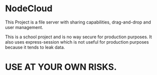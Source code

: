 # NodeCloud

This Project is a file server with sharing capabilities, drag-and-drop and user management. 

This is a school project and is no way secure for production purposes. It also uses express-session which is not useful for production purposes because it tends to leak data.

USE AT YOUR OWN RISKS.
======